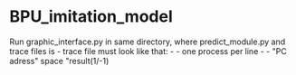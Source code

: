 # BPU_imitation_model
Run graphic_interface.py in same directory, where predict_module.py and trace files is
     - trace file must look like that: 
       - - one process per line 
       - - "PC adress" space "result(1/-1)
